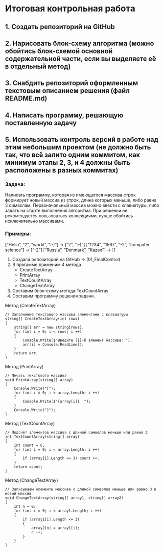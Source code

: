 # **Итоговая контрольная работа**
## 1. Создать репозиторий на GitHub
## 2. Нарисовать блок-схему алгоритма (можно обойтись блок-схемой основной содержательной части, если вы выделяете её в отдельный метод)
## 3. Снабдить репозиторий оформленным текстовым описанием решения (файл README.md)
## 4. Написать программу, решающую поставленную задачу
## 5. Использовать контроль версий в работе над этим небольшим проектом (не должно быть так, что всё залито одним коммитом, как минимум этапы 2, 3, и 4 должны быть расположены в разных коммитах)

### **Задача:**

Написать программу, которая из имеющегося массива строк формирует новый массив из строк, длина которых меньше, либо равна 3 символам. Первоначальный массив можно ввести с клавиатуры, либо задать на старте выполнения алгоритма. При решении не рекомендуется пользоваться коллекциями, лучше обойтись исключительно массивами.

### **Примеры:** 

[“Hello”, “2”, “world”, “:-)”] → [“2”, “:-)”]
[“1234”, “1567”, “-2”, “computer science”] → [“-2”]
[“Russia”, “Denmark”, “Kazan”] → []

1. Создали репозиторий на GitHub -> (01_FinalControl)
2. В прогамме применим 4 метода
    * CreateTextArray
    * PrintArray
    * TextCountArray
    * ChangeTextArray
3. Составим блок-схему метода TextCountArray
4. Составим программу решения задачи.

Метод (CreateTextArray)
```
// Заполнение текстового массива элементами с клавиатуры
string[] CreateTextArray(int rows)
{
    string[] arr = new string[rows];
    for (int i = 0; i < rows; i ++)
    {
        Console.Write($"Введите {i}-й элемент массива: ");
        arr[i] = Console.ReadLine();
    }
    return arr;
}
```

Метод (PrintArray)
```
// Печать текстового массива
void PrintArray(string[] array)
{
    Console.Write("[");
    for (int i = 0; i < array.Length; i ++)
    {
        Console.Write($"{array[i]}  ");     
    }
    Console.Write("]");
}
```

Метод (TextCountArray)
```
// Подсчет элементов массива с длиной символов меньше или равно 3
int TextCountArray(string[] array)
{
    int count = 0;
    for (int i = 0; i < array.Length; i ++)
    {
        if (array[i].Length <= 3) count ++;
    }
    return count;
}
```

Метод (ChangeTextArray)
```
// Записываем элементы массива с длиной символов меньше или равно 3 в новый массив
void ChangeTextArray(string[] array1, string[] array2)
{
    int n = 0;
    for (int i = 0; i < array1.Length; i ++)
    {
        if (array1[i].Length <= 3)
        {
            array2[n] = array1[i];
            n ++; 
        }
    }
}
```